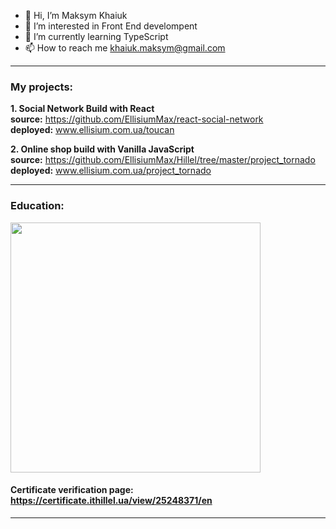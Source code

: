 - 👋 Hi, I’m Maksym Khaiuk
- 👀 I’m interested in Front End develompent
- 🌱 I’m currently learning TypeScript
- 📫 How to reach me khaiuk.maksym@gmail.com

---
### My projects: 

**1.  Social Network Build with React**  
**source:** https://github.com/EllisiumMax/react-social-network  
**deployed:** www.ellisium.com.ua/toucan  

**2. Online shop build with Vanilla JavaScript**  
**source:** https://github.com/EllisiumMax/Hillel/tree/master/project_tornado  
**deployed:** www.ellisium.com.ua/project_tornado  

---

### Education: 

<img src="https://lms.ithillel.ua/uploads/certificates/25248371_en.png" width="400" />

#### Certificate verification page: https://certificate.ithillel.ua/view/25248371/en
---
